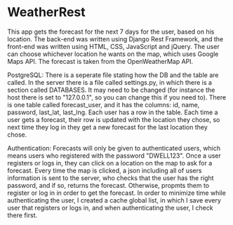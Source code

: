 # WeatherRest

This app gets the forecast for the next 7 days for the user, based on his location.
The back-end was written using Django Rest Framework, and the front-end was written using HTML, CSS, JavaScript and jQuery.
The user can choose whichever location he wants on the map, which uses Google Maps API.
The forecast is taken from the OpenWeatherMap API.

PostgreSQL:
There is a seperate file stating how the DB and the table are called.
In the server there is a file called settings.py, in which there is a section called DATABASES. It may need to be changed (for instance the host there is set to "127.0.0.1", so you can change this if you need to).
There is one table called forecast_user, and it has the columns: id, name, password, last_lat, last_lng.
Each user has a row in the table. Each time a user gets a forecast, their row is updated with the location they chose, so next time they log in they get a new forecast for the last location they chose.

Authentication:
Forecasts will only be given to authenticated users, which means users who registered with the password "DWELL123".
Once a user registers or logs in, they can click on a location on the map to ask for a forecast.
Every time the map is clicked, a json including all of users information is sent to the server, who checks that the user has the right password, and if so, returns the forecast. Otherwise, propmts them to register or log in in order to get the forecast.
In order to minimize time while authenticating the user, I created a cache global list, in which I save every user that registers or logs in, and when authenticating the user, I check there first.

